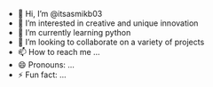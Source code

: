 - 👋 Hi, I’m @itsasmikb03
- 👀 I’m interested in creative and unique innovation
- 🌱 I’m currently learning python 
- 💞️ I’m looking to collaborate on a variety of projects
- 📫 How to reach me ...
- 😄 Pronouns: ...
- ⚡ Fun fact: ...

<!---
itsasmikb03/itsasmikb03 is a ✨ special ✨ repository because its `README.md` (this file) appears on your GitHub profile.
You can click the Preview link to take a look at your changes.
--->
